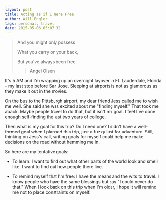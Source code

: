 ```yaml
---
layout: post
title: Acting as if I Were Free
author: Will Engler
tags: personal, travel
date: 2015-05-06 05:07:32
---
```


>And you might only possess
>
>What you carry on your back,
>
>But you've always been free.
>>Angel Olsen

It's 5 AM and I'm wrapping up an overnight layover in Ft. Lauderdale, Florida - my last stop before San Jose.
Sleeping at airports is not as glamorous as they make it out in the movies.

On the bus to the Pittsburgh airport, my dear friend Jess called me to wish me well.
She said she was excited about me "finding myself."
That took me aback.
Maybe people travel to do that, but it isn't my goal.
I feel I've done enough self-finding the last two years of college.

Then what is my goal for this trip?
Do I need one?
I didn't have a well-formed goal when I planned this trip, just a fuzzy lust for adventure.
Still, thinking on Jess's call, writing goals for myself could help me make decisions on the road without hemming me in.

So here are my tentative goals:

* To learn: I want to find out what other parts of the world look and smell like.
I want to find out how people there live.

* To remind myself that I'm free: I have the means and the wits to travel.
I know people who have the same blessings but say "I could never do that."
When I look back on this trip when I'm older, I hope it will remind me not to place constraints on myself.